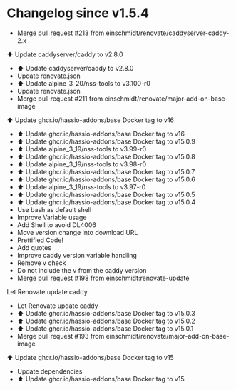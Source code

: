 # Changelog since v1.5.4
- Merge pull request #213 from einschmidt/renovate/caddyserver-caddy-2.x

⬆️ Update caddyserver/caddy to v2.8.0 
- ⬆️ Update caddyserver/caddy to v2.8.0 
- Update renovate.json 
- ⬆️ Update alpine_3_20/nss-tools to v3.100-r0 
- Update renovate.json 
- Merge pull request #211 from einschmidt/renovate/major-add-on-base-image

⬆️ Update ghcr.io/hassio-addons/base Docker tag to v16 
- ⬆️ Update ghcr.io/hassio-addons/base Docker tag to v16 
- ⬆️ Update ghcr.io/hassio-addons/base Docker tag to v15.0.9 
- ⬆️ Update alpine_3_19/nss-tools to v3.99-r0 
- ⬆️ Update ghcr.io/hassio-addons/base Docker tag to v15.0.8 
- ⬆️ Update alpine_3_19/nss-tools to v3.98-r0 
- ⬆️ Update ghcr.io/hassio-addons/base Docker tag to v15.0.7 
- ⬆️ Update ghcr.io/hassio-addons/base Docker tag to v15.0.6 
- ⬆️ Update alpine_3_19/nss-tools to v3.97-r0 
- ⬆️ Update ghcr.io/hassio-addons/base Docker tag to v15.0.5 
- ⬆️ Update ghcr.io/hassio-addons/base Docker tag to v15.0.4 
- Use bash as default shell 
- Improve Variable usage 
- Add Shell to avoid DL4006 
- Move version change into download URL 
- Prettified Code! 
- Add quotes 
- Improve caddy version variable handling 
- Remove v check 
- Do not include the v from the caddy version 
- Merge pull request #198 from einschmidt:renovate-update

Let Renovate update caddy 
- Let Renovate update caddy 
- ⬆️ Update ghcr.io/hassio-addons/base Docker tag to v15.0.3 
- ⬆️ Update ghcr.io/hassio-addons/base Docker tag to v15.0.2 
- ⬆️ Update ghcr.io/hassio-addons/base Docker tag to v15.0.1 
- Merge pull request #193 from einschmidt/renovate/major-add-on-base-image

⬆️ Update ghcr.io/hassio-addons/base Docker tag to v15 
- Update dependencies 
- ⬆️ Update ghcr.io/hassio-addons/base Docker tag to v15 
